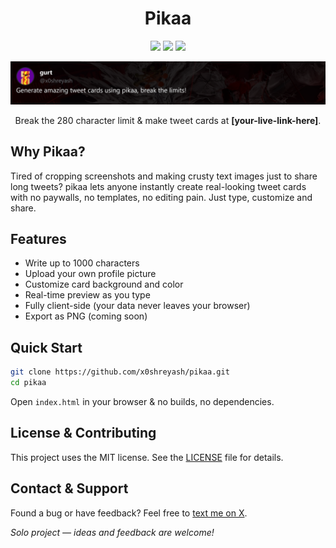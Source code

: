 <h1 align="center">Pikaa</h1>

<p align="center">
<img src="https://img.shields.io/badge/HTML-000000.svg?style=for-the-badge&logo=html5&logoColor=white">
<img src="https://img.shields.io/badge/CSS-000000.svg?style=for-the-badge&logo=css3&logoColor=white">
<img src="https://img.shields.io/badge/JavaScript-000000.svg?style=for-the-badge&logo=javascript&logoColor=white">
</p>

![GithubBanner](assets/demo.png)

<p align="center">
Break the 280 character limit & make tweet cards at <strong>[your-live-link-here]</strong>.
</p>

## Why Pikaa?

Tired of cropping screenshots and making crusty text images just to share long tweets? pikaa lets anyone instantly create real-looking tweet cards with no paywalls, no templates, no editing pain. Just type, customize and share.

## Features

- Write up to 1000 characters
- Upload your own profile picture
- Customize card background and color
- Real-time preview as you type
- Fully client-side (your data never leaves your browser)
- Export as PNG (coming soon)

## Quick Start

```bash
git clone https://github.com/x0shreyash/pikaa.git
cd pikaa
```
Open `index.html` in your browser & no builds, no dependencies.

## License & Contributing

This project uses the MIT license. See the [LICENSE](LICENSE) file for details.

## Contact & Support

Found a bug or have feedback? Feel free to [text me on X](https://x.com/x0shreyash).

*Solo project — ideas and feedback are welcome!*
